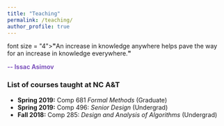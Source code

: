 ```yaml
---
title: "Teaching"
permalink: /teaching/
author_profile: true
---
```


font size = "4"><b>"</b>An increase in knowledge anywhere helps pave the way for an increase in knowledge everywhere.<b>"</b></font> 

<font color = "#7e54bd"><b>-- Issac Asimov</b></font>  

### List of courses taught at NC A&T

* **Spring 2019:** Comp 681 *Formal Methods* (Graduate)
* **Spring 2019:** Comp 496: *Senior Design* (Undergrad)
* **Fall 2018:** Comp 285: *Design and Analysis of Algorithms* (Undergrad)
